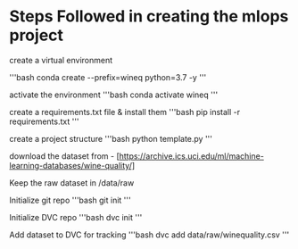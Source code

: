 # Steps Followed in creating the mlops project

create a virtual environment

'''bash
conda create --prefix=wineq python=3.7 -y
'''

activate the environment
'''bash
conda activate wineq
'''

create a requirements.txt file & install them
'''bash
pip install -r requirements.txt
'''

create a project structure
'''bash
python template.py
'''

download the dataset from -
[https://archive.ics.uci.edu/ml/machine-learning-databases/wine-quality/]

Keep the raw dataset in /data/raw

Initialize git repo
'''bash
git init
'''

Initialize DVC repo
'''bash
dvc init
'''

Add dataset to DVC for tracking
'''bash
dvc add data/raw/winequality.csv
'''